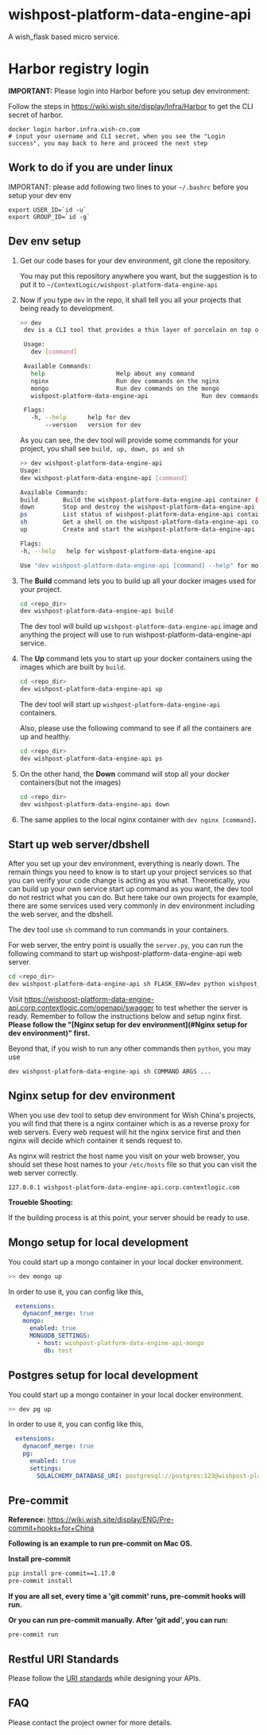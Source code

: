 # wishpost-platform-data-engine-api

A wish_flask based micro service.
# Harbor registry login
**IMPORTANT:** Please login into Harbor before you setup dev environment:

Follow the steps in https://wiki.wish.site/display/Infra/Harbor to get the CLI secret of harbor.
```
docker login harbor.infra.wish-cn.com
# input your username and CLI secret, when you see the "Login success", you may back to here and proceed the next step 
```

## Work to do if you are under linux
IMPORTANT: please add following two lines to your `~/.bashrc` before you setup your dev env
```
export USER_ID=`id -u`
export GROUP_ID=`id -g`
```

## Dev env setup

1. Get our code bases for your dev environment, git clone the repository.

   You may put this repository anywhere you want, but the suggestion is to put it to `~/ContextLogic/wishpost-platform-data-engine-api`

2. Now if you type `dev` in the repo, it shall tell you all your projects that being ready to development.
   ```bash
   >> dev
    dev is a CLI tool that provides a thin layer of porcelain on top of Docker Compose projects.

    Usage:
      dev [command]

    Available Commands:
      help                    Help about any command
      nginx                   Run dev commands on the nginx
      mongo                   Run dev commands on the mongo
      wishpost-platform-data-engine-api               Run dev commands on the wishpost-platform-data-engine-api project

    Flags:
      -h, --help      help for dev
          --version   version for dev
   ```

   As you can see, the dev tool will provide some commands for your project, you shall see `build, up, down, ps and sh`

   ```bash
   >> dev wishpost-platform-data-engine-api
   Usage:
   dev wishpost-platform-data-engine-api [command]

   Available Commands:
   build       Build the wishpost-platform-data-engine-api container (and its dependencies)
   down        Stop and destroy the wishpost-platform-data-engine-api project container
   ps          List status of wishpost-platform-data-engine-api containers
   sh          Get a shell on the wishpost-platform-data-engine-api container
   up          Create and start the wishpost-platform-data-engine-api containers

   Flags:
   -h, --help   help for wishpost-platform-data-engine-api

   Use "dev wishpost-platform-data-engine-api [command] --help" for more information about a command.
   ```

3. The **Build** command lets you to build up all your docker images used for your project.

   ```bash
   cd <repo_dir>
   dev wishpost-platform-data-engine-api build
   ```

   The dev tool will build up `wishpost-platform-data-engine-api` image and anything the project will use to run wishpost-platform-data-engine-api service.

4. The **Up** command lets you to start up your docker containers using the images which are built by `build`.

   ```bash
   cd <repo_dir>
   dev wishpost-platform-data-engine-api up
   ```

   The dev tool will start up `wishpost-platform-data-engine-api` containers.

   Also, please use the following command to see if all the containers are up and healthy.

   ```bash
   cd <repo_dir>
   dev wishpost-platform-data-engine-api ps
   ```

5. On the other hand, the **Down** command will stop all your docker containers(but not the images)

   ```bash
   cd <repo_dir>
   dev wishpost-platform-data-engine-api down
   ```

6. The same applies to the local nginx container with `dev nginx [command]`.


## Start up web server/dbshell

After you set up your dev environment, everything is nearly down. The remain things you need to know is to start up your project services so that you can verify your code change is acting as you what. Theoretically, you can build up your own service start up command as you want, the dev tool do not restrict what you can do. But here take our own projects for example, there are some services used very commonly in dev environment including the web server, and the dbshell.

The dev tool use `sh` command to run commands in your containers.

For web server, the entry point is usually the `server.py`, you can run the following command to start up wishpost-platform-data-engine-api web server.

```bash
cd <repo_dir>
dev wishpost-platform-data-engine-api sh FLASK_ENV=dev python wishpost_platform_data_engine_api/server.py
```

Visit https://wishpost-platform-data-engine-api.corp.contextlogic.com/openapi/swagger to test whether the server is ready. Remember to follow the instructions below and setup nginx first.
**Please follow the "[Nginx setup for dev environment](#Nginx setup for dev environment)" first.**

Beyond that, if you wish to run any other commands then `python`, you may use

```
dev wishpost-platform-data-engine-api sh COMMAND ARGS ...
```

## Nginx setup for dev environment

When you use dev tool to setup dev environment for Wish China's projects, you will find that there is a nginx container which is as a reverse proxy for web servers. Every web request will hit the nginx service first and then nginx will decide which container it sends request to.

As nginx will restrict the host name you visit on your web browser, you should set these host names to your `/etc/hosts` file so that you can visit the web server correctly.

```
127.0.0.1 wishpost-platform-data-engine-api.corp.contextlogic.com
```

**Troueble Shooting:**

If the building process is at this point, your server should be ready to use.

## Mongo setup for local development

You could start up a mongo container in your local docker environment.
```bash
>> dev mongo up
```
In order to use it, you can config like this,
```yaml
  extensions:
    dynaconf_merge: true
    mongo:
      enabled: true
      MONGODB_SETTINGS:
        - host: wishpost-platform-data-engine-api-mongo
          db: test
```

## Postgres setup for local development

You could start up a mongo container in your local docker environment.
```bash
>> dev pg up
```
In order to use it, you can config like this,
```yaml
  extensions:
    dynaconf_merge: true
    pg:
      enabled: true
      settings:
        SQLALCHEMY_DATABASE_URI: postgresql://postgres:123@wishpost-platform-data-engine-api-pg:5432/postgres
```

## Pre-commit

**Reference:** https://wiki.wish.site/display/ENG/Pre-commit+hooks+for+China

**Following is an example to run pre-commit on Mac OS.**


**Install pre-commit**

```bash
pip install pre-commit==1.17.0
pre-commit install
```

**If you are all set, every time a 'git commit' runs, pre-commit hooks will run.**

**Or you can run pre-commit manually. After 'git add', you can run:**

```
pre-commit run
```

## Restful URI Standards
Please follow the [URI standards](https://wiki.wish.site/display/WLFE/Restful+URI+Standards+For+Wish+CN)
while designing your APIs. 

## FAQ
Please contact the project owner for more details.
